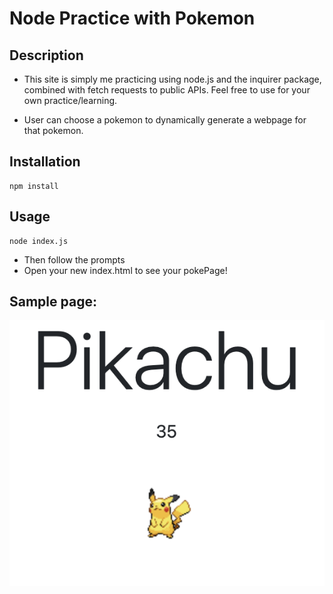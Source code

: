 # Node Practice with Pokemon
## Description
* This site is simply me practicing using node.js and the inquirer package, combined with fetch requests to public APIs. Feel free to use for your own practice/learning.

* User can choose a pokemon to dynamically generate a webpage for that pokemon.

## Installation
```
npm install
```

## Usage
```
node index.js
```
* Then follow the prompts
* Open your new index.html to see your pokePage!

## Sample page: 
![PokePractice](./assets/img/pokePracticeSS.png)